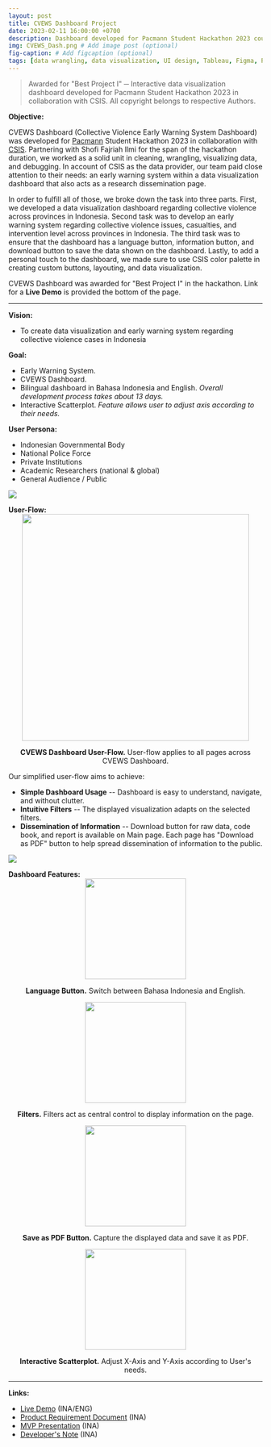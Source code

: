 ```yaml
---
layout: post
title: CVEWS Dashboard Project
date: 2023-02-11 16:00:00 +0700
description: Dashboard developed for Pacmann Student Hackathon 2023 course held by Pacmann.io in collaboration with CSIS. All copyright belongs to respective authors. Awarded as 'Best Project I' # Add post description (optional)
img: CVEWS_Dash.png # Add image post (optional)
fig-caption: # Add figcaption (optional)
tags: [data wrangling, data visualization, UI design, Tableau, Figma, Python]
---
```

>Awarded for "Best Project I" ─ Interactive data visualization dashboard developed for Pacmann Student Hackathon 2023 in collaboration with CSIS. All copyright belongs to respective Authors.

<strong>Objective:</strong>

CVEWS Dashboard (Collective Violence Early Warning System Dashboard) was developed for <a href="pacmann.io">Pacmann</a> Student Hackathon 2023 in collaboration with <a href="https://csis.or.id/">CSIS</a>. Partnering with Shofi Fajriah Ilmi for the span of the hackathon duration, we worked as a solid unit in cleaning, wrangling, visualizing data, and debugging. In account of CSIS as the data provider, our team paid close attention to their needs: an early warning system within a data visualization dashboard that also acts as a research dissemination page.

In order to fulfill all of those, we broke down the task into three parts. First, we developed a data visualization dashboard regarding collective violence across provinces in Indonesia. Second task was to develop an early warning system regarding collective violence issues, casualties, and intervention level across provinces in Indonesia. The third task was to ensure that the dashboard has a language button, information button, and download button to save the data shown on the dashboard. Lastly, to add a personal touch to the dashboard, we made sure to use CSIS color palette in creating custom buttons, layouting, and data visualization.

CVEWS Dashboard was awarded for "Best Project I" in the hackathon.
Link for a <strong>Live Demo</strong> is provided the bottom of the page.

<hr>

<strong>Vision:</strong>
* To create data visualization and early warning system regarding collective violence cases in Indonesia

<strong>Goal:</strong>
* Early Warning System.
* CVEWS Dashboard.
* Bilingual dashboard in Bahasa Indonesia and English. <i>Overall development process takes about 13 days.</i>
* Interactive Scatterplot. <i>Feature allows user to adjust axis according to their needs.</i>

<strong>User Persona:</strong>
* Indonesian Governmental Body
* National Police Force
* Private Institutions
* Academic Researchers (national & global)
* General Audience / Public

<!-- separator -->
<img src="{{site.baseurl}}/assets/img/Separator.png" style="display: block; margin-left: auto; margin-right: auto;"/>
<!-- separator -->

<strong>User-Flow:</strong>
<img src="{{site.baseurl}}/assets/img/CVEWS-userflow.png" width="450" height="auto" style="display: block; margin-left: auto; margin-right: auto;"/>
<p style="text-align:center"><strong>CVEWS Dashboard User-Flow.</strong> User-flow applies to all pages across CVEWS Dashboard.</p>

Our simplified user-flow aims to achieve:
* <strong>Simple Dashboard Usage</strong> -- Dashboard is easy to understand, navigate, and without clutter.
* <strong>Intuitive Filters</strong> -- The displayed visualization adapts on the selected filters.
* <strong>Dissemination of Information</strong> -- Download button for raw data, code book, and report is available on Main page. Each page has "Download as PDF" button to help spread dissemination of information to the public.

<!-- separator -->
<img src="{{site.baseurl}}/assets/img/Separator.png" style="display: block; margin-left: auto; margin-right: auto;"/>
<!-- separator -->

<strong>Dashboard Features:</strong>
<img src="{{site.baseurl}}/assets/img/CVEWS_ChangeLanguage.gif" width="200" height="auto" style="display: block; margin-left: auto; margin-right: auto;"/>
<p style="text-align:center"><strong>Language Button.</strong> Switch between Bahasa Indonesia and English.</centre></p>
<img src="{{site.baseurl}}/assets/img/CVEWS_GraphToggle.gif" width="200" height="auto" style="display: block; margin-left: auto; margin-right: auto;"/>
<p style="text-align:center"><strong>Filters.</strong> Filters act as central control to display information on the page.</p>
<img src="{{site.baseurl}}/assets/img/CVEWS_Info.gif" width="200" height="auto" style="display: block; margin-left: auto; margin-right: auto;"/>
<p style="text-align:center"><strong>Save as PDF Button.</strong> Capture the displayed data and save it as PDF.</p>
<img src="{{site.baseurl}}/assets/img/CVEWS_Scatterplot.gif" width="200" height="auto" style="display: block; margin-left: auto; margin-right: auto;"/>
<p style="text-align:center"><strong>Interactive Scatterplot.</strong> Adjust X-Axis and Y-Axis according to User's needs.</p>




<hr>

<strong>Links:</strong>
* <a href="https://public.tableau.com/app/profile/shofi.f.ilmi/viz/IndonesiaCollectiveViolenceEarlyWarningSystemCVEWS10/A1Beranda_1">Live Demo</a> (INA/ENG)
* <a href="https://drive.google.com/file/d/1cLgn3B38m3PQHE-pBALr0QM6Fv87Aahs/view?usp=share_link">Product Requirement Document</a> (INA)
* <a href="https://drive.google.com/file/d/18gINSI5Vb6Z0wqOTTVHpNf4hXcnf2LA1/view?usp=share_link">MVP Presentation</a> (INA)
* <a href="https://medium.com/@social.larasati/mati-satu-tumbuh-seribu-upaya-kami-menghidupkan-kembali-dashboard-collective-violence-early-aaf07ea2a660">Developer's Note</a> (INA)
